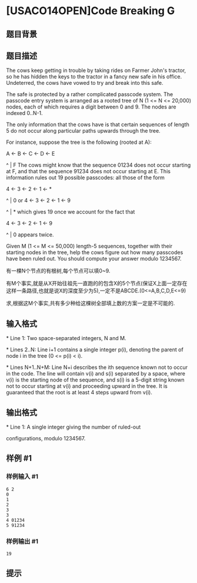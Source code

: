 # [USACO14OPEN]Code Breaking G

## 题目背景



## 题目描述

The cows keep getting in trouble by taking rides on Farmer John's tractor, so he has hidden the keys to the tractor in a fancy new safe in his office. Undeterred, the cows have vowed to try and break into this safe.

The safe is protected by a rather complicated passcode system. The passcode entry system is arranged as a rooted tree of N (1 <= N <= 20,000) nodes, each of which requires a digit between 0 and 9. The nodes are indexed 0..N-1.

The only information that the cows have is that certain sequences of length 5 do not occur along particular paths upwards through the tree.

For instance, suppose the tree is the following (rooted at A):

A <- B <- C <- D <- E 

^
|
F
The cows might know that the sequence 01234 does not occur starting at F, and that the sequence 91234 does not occur starting at E. This information rules out 19 possible passcodes: all those of the form

4 <- 3 <- 2 <- 1 <- \* 

^
|
0 
or
4 <- 3 <- 2 <- 1 <- 9 

^
|
\*
which gives 19 once we account for the fact that 

4 <- 3 <- 2 <- 1 <- 9 

^
|
0 
appears twice.

Given M (1 <= M <= 50,000) length-5 sequences, together with their starting nodes in the tree, help the cows figure out how many passcodes have been ruled out. You should compute your answer modulo 1234567.

有一棵N个节点的有根树,每个节点可以填0~9.

有M个事实,就是从X开始往祖先一直跑的的包含X的5个节点(保证X上面一定存在这样一条路径,也就是说X的深度至少为5),一定不是ABCDE.(0<=A,B,C,D,E<=9)

求,根据这M个事实,共有多少种给这棵树全部填上数的方案一定是不可能的.


## 输入格式

\* Line 1: Two space-separated integers, N and M.

\* Lines 2..N: Line i+1 contains a single integer p(i), denoting the parent of node i in the tree (0 <= p(i) < i).

\* Lines N+1..N+M: Line N+i describes the ith sequence known not to occur in the code.  The line will contain v(i) and s(i) separated by a space, where v(i) is the starting node of the sequence, and s(i) is a 5-digit string known not to occur starting at v(i) and proceeding upward in the tree.  It is guaranteed that the root is at least 4 steps upward from v(i).


## 输出格式

\* Line 1: A single integer giving the number of ruled-out

configurations, modulo 1234567.


## 样例 #1

### 样例输入 #1
```
6 2 
0 
1 
2 
3 
3 
4 01234 
5 91234 
```

### 样例输出 #1

```
19 
```

## 提示


